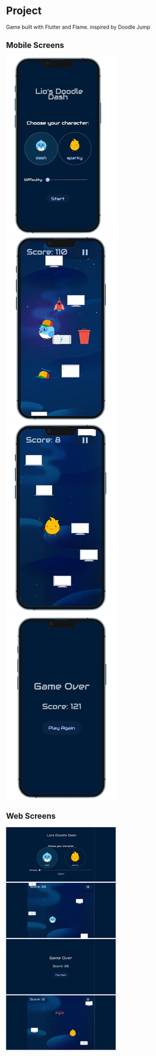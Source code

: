 # Project

Game built with Flutter and Flame. inspired by Doodle Jump


## Mobile Screens

<img src="1.png"  width="300" />

<img src="2.png"  width="300" />

<img src="3.png"  width="300" />

<img src="4.png"  width="300" />

## Web Screens

<img src="web1.jpg"  width="300" />

<img src="web2.jpg"  width="300" />

<img src="web3.jpg"  width="300" />

<img src="web4.jpg"  width="300" />

